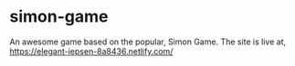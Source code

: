 # simon-game
 An awesome game based on the popular, Simon Game. The site is live at, https://elegant-jepsen-8a8436.netlify.com/
